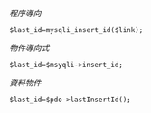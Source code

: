 *程序導向*
```
$last_id=mysqli_insert_id($link);
```

*物件導向式*
```
$last_id=$msyqli->insert_id;
```

*資料物件*
```
$last_id=$pdo->lastInsertId();
```